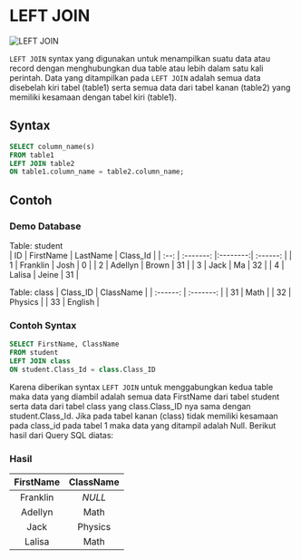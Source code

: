 # LEFT JOIN
![LEFT JOIN](https://www.w3schools.com/sql/img_leftjoin.gif)

`LEFT JOIN` syntax yang digunakan untuk menampilkan suatu data atau record dengan menghubungkan dua table atau lebih dalam satu kali perintah. Data yang ditampilkan pada `LEFT JOIN` adalah semua data disebelah kiri tabel (table1) serta semua data dari tabel kanan (table2) yang memiliki kesamaan dengan tabel kiri (table1).

## Syntax

```sql
SELECT column_name(s)
FROM table1
LEFT JOIN table2
ON table1.column_name = table2.column_name;
```

## Contoh 

### Demo Database

Table: student                                                    
|  ID  | FirstName | LastName | Class_Id |
| :--: | :-------: |:--------:| :------: |
|  1   | Franklin  |  Josh    |     0    |
|  2   | Adellyn   |  Brown   |    31    |
|  3   |   Jack    |    Ma    |    32    |
|  4   | Lalisa    |  Jeine   |    31    |

Table: class
| Class_ID | ClassName |
| :------: | :-------: |
|    31    | Math      | 
|    32    | Physics   | 
|    33    | English   |

### Contoh Syntax

```sql
SELECT FirstName, ClassName 
FROM student 
LEFT JOIN class 
ON student.Class_Id = class.Class_ID
```

Karena diberikan syntax `LEFT JOIN` untuk menggabungkan kedua table maka data yang diambil adalah semua data FirstName dari tabel student serta data dari tabel class yang class.Class_ID nya sama dengan student.Class_Id. Jika pada tabel kanan (class) tidak memiliki kesamaan pada class_id pada tabel 1 maka data yang ditampil adalah Null. Berikut hasil dari Query SQL diatas:

### Hasil

| FirstName | ClassName |
| :-------: | :-------: |
|  Franklin | _NULL_    |
|  Adellyn  | Math      | 
|   Jack    | Physics   | 
|  Lalisa   | Math      |
